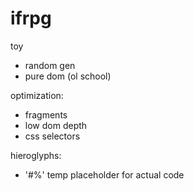 # ifrpg
toy
- random gen
- pure dom (ol school)

optimization:
- fragments
- low dom depth
- css selectors

hieroglyphs:
- '#%' temp placeholder for actual code
